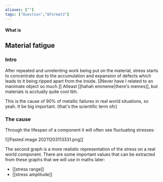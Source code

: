 ```yaml
---
aliases: [""]
tags: ["Question","QFormat3"]
---
```


#### What is
## Material fatigue
### Intro
After repeated and unrelenting work being put on the material, stress starts to concentrate due to the accumulation and expansion of defects which leads to it being ripped apart from the inside. [[Never have I related to an inanimate object so much.]]
Atleast [[hahah emmeme|there's memes]], but materials is acctually quite cool tbh.

This is the cause of 90% of metallic failures in real world situations, so yeah. It be big important. (that's the scientific term ofc)

### The cause

Through the lifespan of a component it will often see fluctuating stresses:

![[Pasted image 20211203113331.png]]

The second graph is a more realistic representation of the stress on a real world component.
There are some important values that can be extracted from these graphs that we will use in maths later:
- [[stress range]]
- [[stress amplitude]]